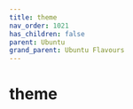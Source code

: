 ```yaml
---
title: theme
nav_order: 1021
has_children: false
parent: Ubuntu
grand_parent: Ubuntu Flavours
---
```



# theme
